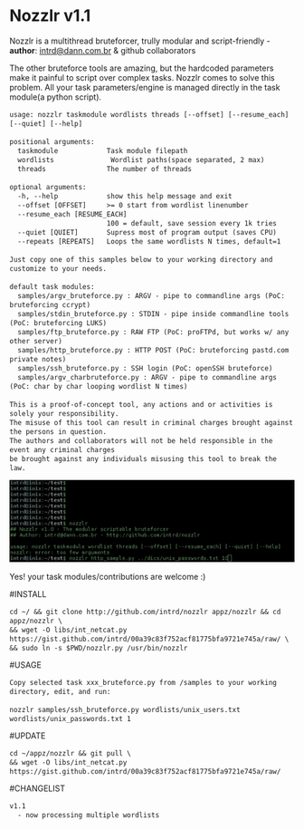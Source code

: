 # Nozzlr v1.1 

Nozzlr is a multithread bruteforcer, trully modular and script-friendly - **author**: intrd@dann.com.br & github collaborators

The other bruteforce tools are amazing, but the hardcoded parameters make it painful to script 
over complex tasks. Nozzlr comes to solve this problem. All your task parameters/engine is 
managed directly in the task module(a python script). 

```
usage: nozzlr taskmodule wordlists threads [--offset] [--resume_each] [--quiet] [--help]

positional arguments:
  taskmodule            Task module filepath
  wordlists              Wordlist paths(space separated, 2 max)
  threads               The number of threads

optional arguments:
  -h, --help            show this help message and exit
  --offset [OFFSET]     >= 0 start from wordlist linenumber
  --resume_each [RESUME_EACH]
                        100 = default, save session every 1k tries
  --quiet [QUIET]       Supress most of program output (saves CPU)
  --repeats [REPEATS]   Loops the same wordlists N times, default=1

Just copy one of this samples below to your working directory and customize to your needs.  

default task modules:
  samples/argv_bruteforce.py : ARGV - pipe to commandline args (PoC: bruteforcing ccrypt)
  samples/stdin_bruteforce.py : STDIN - pipe inside commandline tools (PoC: bruteforcing LUKS)
  samples/ftp_bruteforce.py : RAW FTP (PoC: proFTPd, but works w/ any other server)
  samples/http_bruteforce.py : HTTP POST (PoC: bruteforcing pastd.com private notes)
  samples/ssh_bruteforce.py : SSH login (PoC: openSSH bruteforce)
  samples/argv_charbruteforce.py : ARGV - pipe to commandline args (PoC: char by char looping wordlist N times)

This is a proof-of-concept tool, any actions and or activities is solely your responsibility. 
The misuse of this tool can result in criminal charges brought against the persons in question. 
The authors and collaborators will not be held responsible in the event any criminal charges 
be brought against any individuals misusing this tool to break the law.

```
![nozzlr](/nozzlr.gif?raw=true "nozzlr bruteforcer")

Yes! your task modules/contributions are welcome :) 

#INSTALL
```
cd ~/ && git clone http://github.com/intrd/nozzlr appz/nozzlr && cd appz/nozzlr \
&& wget -O libs/int_netcat.py https://gist.github.com/intrd/00a39c83f752acf81775bfa9721e745a/raw/ \
&& sudo ln -s $PWD/nozzlr.py /usr/bin/nozzlr
```

#USAGE
```
Copy selected task xxx_bruteforce.py from /samples to your working directory, edit, and run:

nozzlr samples/ssh_bruteforce.py wordlists/unix_users.txt wordlists/unix_passwords.txt 1
```

#UPDATE
```
cd ~/appz/nozzlr && git pull \
&& wget -O libs/int_netcat.py https://gist.github.com/intrd/00a39c83f752acf81775bfa9721e745a/raw/
```

#CHANGELIST
```
v1.1
  - now processing multiple wordlists
```